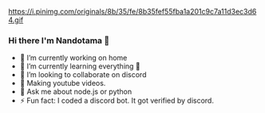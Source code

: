 https://i.pinimg.com/originals/8b/35/fe/8b35fef55fba1a201c9c7a11d3ec3d64.gif

### Hi there I'm Nandotama 👋

- 🔭 I’m currently working on home
- 🌱 I’m currently learning everything 🤣
- 👯 I’m looking to collaborate on discord
- 💎 Making youtube videos.
- 💬 Ask me about node.js or python
- ⚡ Fun fact: I coded a discord bot. It got verified by discord.
